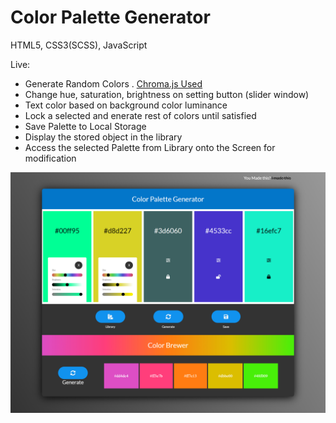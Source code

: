 # Color Palette Generator

HTML5, CSS3(SCSS), JavaScript

Live:

<ul>
<li>Generate Random Colors . <a href="https://gka.github.io/chroma.js/">Chroma.js Used</a></li>
<li>Change hue, saturation, brightness on setting button (slider window)</li>
<li>Text color based on background color luminance</li>
<li>Lock a selected and enerate rest of colors until satisfied</li>
<li>Save Palette to Local Storage</li>
<li>Display the stored object in the library</li>
<li>Access the selected Palette from Library onto the Screen for modification</li>
</ul>

<img src="img/overview.jpg">
